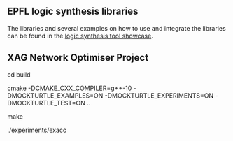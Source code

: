 

## EPFL logic synthesis libraries
The  libraries and several examples on how to use and integrate the libraries can be found in the [logic synthesis tool showcase](https://github.com/lsils/lstools-showcase).
## XAG Network Optimiser Project
cd build

cmake -DCMAKE_CXX_COMPILER=g++-10 -DMOCKTURTLE_EXAMPLES=ON -DMOCKTURTLE_EXPERIMENTS=ON -DMOCKTURTLE_TEST=ON ..

make

./experiments/exacc
